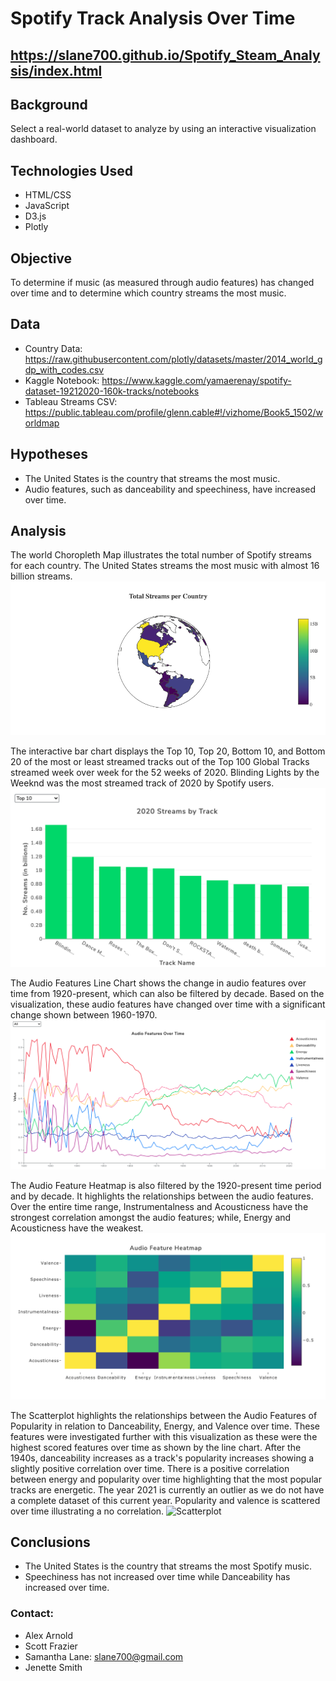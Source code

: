 # Spotify Track Analysis Over Time

## https://slane700.github.io/Spotify_Steam_Analysis/index.html

## Background
Select a real-world dataset to analyze by using an interactive visualization dashboard.

## Technologies Used
- HTML/CSS
- JavaScript
- D3.js
- Plotly

## Objective
To determine if music (as measured through audio features) has changed over time and to determine which country streams the most music.

## Data
- Country Data: https://raw.githubusercontent.com/plotly/datasets/master/2014_world_gdp_with_codes.csv
- Kaggle Notebook: https://www.kaggle.com/yamaerenay/spotify-dataset-19212020-160k-tracks/notebooks
- Tableau Streams CSV: https://public.tableau.com/profile/glenn.cable#!/vizhome/Book5_1502/worldmap

## Hypotheses
- The United States is the country that streams the most music.
- Audio features, such as danceability and speechiness, have increased over time.

## Analysis
The world Choropleth Map illustrates the total number of Spotify streams for each country. The United States streams the most music with almost 16 billion streams.
![Choropleth](static/images/choropleth.png)

The interactive bar chart displays the Top 10, Top 20, Bottom 10, and Bottom 20 of the most or least streamed tracks out of the Top 100 Global Tracks streamed week over week for the 52 weeks of 2020. Blinding Lights by the Weeknd was the most streamed track of 2020 by Spotify users.
![Bar-Chart](static/images/bar_chart.png)

The Audio Features Line Chart shows the change in audio features over time from 1920-present, which can also be filtered by decade. Based on the visualization, these audio features have changed over time with a significant change shown between 1960-1970.
![Line-Chart](static/images/line_chart.png)

The Audio Feature Heatmap is also filtered by the 1920-present time period and by decade. It highlights the relationships between the audio features. Over the entire time range, Instrumentalness and Acousticness have the strongest correlation amongst the audio features; while, Energy and Acousticness have the weakest.
![Heatmap](static/images/heatmap.png)

The Scatterplot highlights the relationships between the Audio Features of Popularity in relation to Danceability, Energy, and Valence over time. These features were investigated further with this visualization as these were the highest scored features over time as shown by the line chart. After the 1940s, danceability increases as a track's popularity increases showing a slightly positive correlation over time.  There is a positive correlation between energy and popularity over time highlighting that the most popular tracks are energetic. The year 2021 is currently an outlier as we do not have a complete dataset of this current year. Popularity and valence is scattered over time illustrating a no correlation.
![Scatterplot](Spotify_Steam_Analysis/static/images/bubble.png)

## Conclusions
- The United States is the country that streams the most Spotify music.
- Speechiness has not increased over time while Danceability has increased over time.

### Contact:
* Alex Arnold
* Scott Frazier
* Samantha Lane: slane700@gmail.com
* Jenette Smith